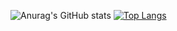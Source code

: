 ![Anurag's GitHub stats](https://github-readme-stats.vercel.app/api?username=JBeanny&show_icons=true&theme=radical) 
[![Top Langs](https://github-readme-stats.vercel.app/api/top-langs/?username=JBeanny&layout=compact)](https://github.com/anuraghazra/github-readme-stats)
